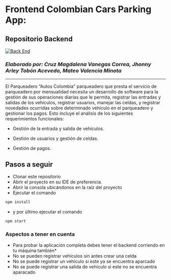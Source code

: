 # Frontend Colombian Cars Parking App:

## Repositorio Backend

[![Back End](https://badgen.net/badge/BackEnd/here/green?icon=github)](https://github.com/mvm11/back_colombian_cars)

### _Elaborado por: Cruz Magdalena Vanegas Correa, Jhonny Arley Tobón Acevedo, Mateo Valencia Minota_

---

El Parqueadero “Autos Colombia” parqueadero que presta el servicio de parqueadero por mensualidad necesita un desarrollo de software para la gestión de sus operaciones diarias que le permita, registrar las entradas y salidas de los vehículos, registrar usuarios, manejar las celdas, y registrar novedades ocurridas sobre determinado vehículo en el parqueadero y gestionar los pagos. Esto incluye el análisis de los siguientes requerimientos funcionales:

- Gestión de la entrada y salida de vehículos.

- Gestión de usuarios y gestión de celdas.

- Gestión de pagos.

## Pasos a seguir

- Clonar este repositorio
- Abrir el proyecto en su IDE de preferencia.
- Abrir la consola ubicándonos en la raíz del proyecto
- Ejecutar el comando
```sh
npm install
```
- y por último ejecutar el comando
```sh
npm start
```

### Aspectos a tener en cuenta

- Para probar la aplicación completa debes tener el backend corriendo en tu máquina también*
- No se pueden registrar vehículos sin antes crear una celda
- No se puede registrar un vehículo si este ya se encuentra aparcado
- No se puede registrar una salida de vehículo si este no se encuentra aparacado


